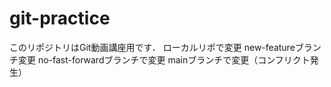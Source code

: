 # git-practice
このリポジトリはGit動画講座用です．
ローカルリポで変更
new-featureブランチ変更
no-fast-forwardブランチで変更
mainブランチで変更（コンフリクト発生）
